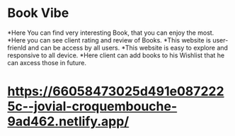 # Book Vibe
*Here You can find very interesting Book, that you can enjoy the most.
*Here you can see client rating and review of Books.
*This website is user-frienld and can be access by all users.
*This website is easy to explore and responsive to all device.
*Here client can add books to his Wishlist that he can axcess those in future.

# https://66058473025d491e0872225c--jovial-croquembouche-9ad462.netlify.app/

